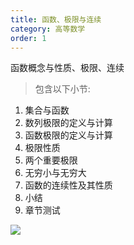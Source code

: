 ```yaml
---
title: 函数、极限与连续
category: 高等数学
order: 1
---
```


函数概念与性质、极限、连续

> 包含以下小节:

1. 集合与函数
2. 数列极限的定义与计算
3. 函数极限的定义与计算
4. 极限性质
5. 两个重要极限
6. 无穷小与无穷大
7. 函数的连续性及其性质
8. 小结
9. 章节测试

![](//placehold.it/800x600)

